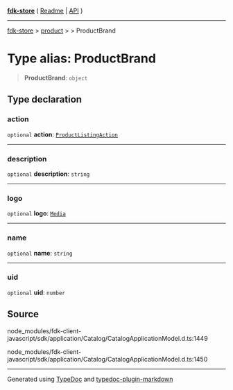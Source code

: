 [**fdk-store**](../../../README.md) ( [Readme](../../../README.md) \| [API](../../../API.md) )

---

[fdk-store](../../../API.md) > [product](../../README.md) > [<internal>](../README.md) > ProductBrand

# Type alias: ProductBrand

> **ProductBrand**: `object`

## Type declaration

### action

`optional` **action**: [`ProductListingAction`](../../../brands/internal_/type-aliases/type-alias.ProductListingAction.md)

---

### description

`optional` **description**: `string`

---

### logo

`optional` **logo**: [`Media`](../../../brands/internal_/type-aliases/type-alias.Media.md)

---

### name

`optional` **name**: `string`

---

### uid

`optional` **uid**: `number`

## Source

node_modules/fdk-client-javascript/sdk/application/Catalog/CatalogApplicationModel.d.ts:1449

node_modules/fdk-client-javascript/sdk/application/Catalog/CatalogApplicationModel.d.ts:1450

---

Generated using [TypeDoc](https://typedoc.org/) and [typedoc-plugin-markdown](https://www.npmjs.com/package/typedoc-plugin-markdown)
